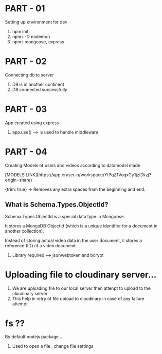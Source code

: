 # PART - 01
Setting up environment for dev
1. npm init
2. npm i -D nodemon
3. npm i mongoose, express

# PART - 02
Connecting db to server
1. DB is in another continent
2. DB connected successfully

# PART - 03
App created using express 
1. app.use() --> is used to handle middleware 


# PART - 04
Creating Models of users and videos according to datamodel made

<div>[MODELS LINK](https://app.eraser.io/workspace/YtPqZ1VogxGy1jzIDkzj?origin=share)</div>

{trim: true} → Removes any extra spaces from the beginning and end.

 <h2>What is Schema.Types.ObjectId?</h2>

Schema.Types.ObjectId is a special data type in Mongoose.

It stores a MongoDB ObjectId (which is a unique identifier for a document in another collection).

Instead of storing actual video data in the user document, it stores a reference (ID) of a video document



1. Library required --> jsonwebtoken and bcrypt 






# Uploading file to cloudinary server...

1. We are uploading file to our local server then attenpt to upload to the cloudinary server
2. This help in retry of file upload to cloudinary in case of any failure attempt


# fs ??

By default nodejs package...
1. Used to open a file , change file settings